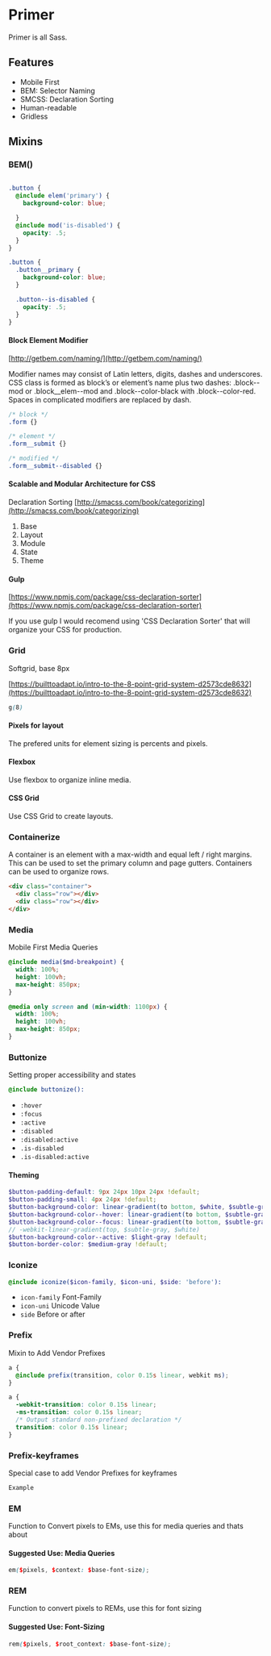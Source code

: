 # Primer

Primer is all Sass.

## Features

* Mobile First
* BEM: Selector Naming
* SMCSS: Declaration Sorting
* Human-readable
* Gridless

## Mixins

### BEM()

```scss

.button {
  @include elem('primary') {
    background-color: blue;

  }
  @include mod('is-disabled') {
    opacity: .5;
  } 
}

.button {
  .button__primary {
    background-color: blue;
  }

  .button--is-disabled {
    opacity: .5;
  }
}

```

#### Block Element Modifier

[http://getbem.com/naming/](http://getbem.com/naming/)

Modifier names may consist of Latin letters, digits, dashes and 
underscores. CSS class is formed as block’s or element’s name plus 
two dashes: .block--mod or .block__elem--mod and .block--color-black 
with .block--color-red. Spaces in complicated modifiers are replaced by dash.

```css
/* block */
.form {}

/* element */
.form__submit {}

/* modified */
.form__submit--disabled {}
```

#### Scalable and Modular Architecture for CSS

Declaration Sorting
[http://smacss.com/book/categorizing](http://smacss.com/book/categorizing)

1. Base
2. Layout
3. Module
4. State
5. Theme

#### Gulp

[https://www.npmjs.com/package/css-declaration-sorter](https://www.npmjs.com/package/css-declaration-sorter)

If you use gulp I would recomend using 'CSS Declaration Sorter' that will organize your CSS for production.

### Grid
Softgrid, base 8px

[https://builttoadapt.io/intro-to-the-8-point-grid-system-d2573cde8632](https://builttoadapt.io/intro-to-the-8-point-grid-system-d2573cde8632)

```css
g(8)

```


#### Pixels for layout
The prefered units for element sizing is percents and pixels. 

#### Flexbox
Use flexbox to organize inline media.

#### CSS Grid
Use CSS Grid to create layouts.

### Containerize
A container is an element with a max-width and equal left / right margins. This can be used to set the primary column and page gutters. Containers can be used to organize rows.


```html
<div class="container">
  <div class="row"></div>
  <div class="row"></div>
</div>
```

### Media
Mobile First Media Queries

```scss
@include media($md-breakpoint) {
  width: 100%;
  height: 100vh;
  max-height: 850px;
}    

@media only screen and (min-width: 1100px) {
  width: 100%;
  height: 100vh;
  max-height: 850px;
}

```

### Buttonize
Setting proper accessibility and states

```scss
@include buttonize():

```

- `:hover`
- `:focus`
- `:active`
- `:disabled`
- `:disabled:active`
- `.is-disabled`
- `.is-disabled:active`

#### Theming
```scss
$button-padding-default: 9px 24px 10px 24px !default;
$button-padding-small: 4px 24px !default;
$button-background-color: linear-gradient(to bottom, $white, $subtle-gray)  !default;
$button-background-color--hover: linear-gradient(to bottom, $subtle-gray, $white) !default;
$button-background-color--focus: linear-gradient(to bottom, $subtle-gray, $white) !default;
// -webkit-linear-gradient(top, $subtle-gray, $white)
$button-background-color--active: $light-gray !default;
$button-border-color: $medium-gray !default;
```

### Iconize

```scss
@include iconize($icon-family, $icon-uni, $side: 'before'):

```
- `icon-family` Font-Family
- `icon-uni` Unicode Value
- `side` Before or after

### Prefix
Mixin to Add Vendor Prefixes 

```scss
a {
  @include prefix(transition, color 0.15s linear, webkit ms);
}

a {
  -webkit-transition: color 0.15s linear;
  -ms-transition: color 0.15s linear;
  /* Output standard non-prefixed declaration */
  transition: color 0.15s linear;
}

```

### Prefix-keyframes
Special case to add Vendor Prefixes for keyframes

```scss
Example
```

### EM
Function to Convert pixels to EMs, use this for media queries and thats about

#### Suggested Use: Media Queries

```scss
em($pixels, $context: $base-font-size);

```

### REM
Function to convert pixels to REMs, use this for font sizing

#### Suggested Use: Font-Sizing

```scss
rem($pixels, $root_context: $base-font-size);

```